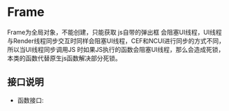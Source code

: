 ﻿# Frame
  Frame为全局对象，不能创建，只能获取
  js自带的弹出框 会阻塞UI线程，UI线程与Render线程同步交互时同样会阻塞UI线程，CEF和NCUI进行同步的方式不同，所以当UI线程同步调用JS
  时如果JS执行的函数会阻塞UI线程，那么会造成死锁，本类的函数代替原生js函数解决部分死锁。
  <link rel="stylesheet" type="text/css" href="docs/css/common.css" />
  <script src="docs/js/string.js" type="text/javascript" charset="utf-8"></script>
  <script src="docs/js/template.js" type="text/javascript" charset="utf-8"></script>
  <script src="docs/js/Frame.js" type="text/javascript" charset="utf-8"></script>
  
## 接口说明
<ul><li class="param">函数接口:</li></ul>

<table id="method" class="table" >
</table>
 
 
 
 
 
 
